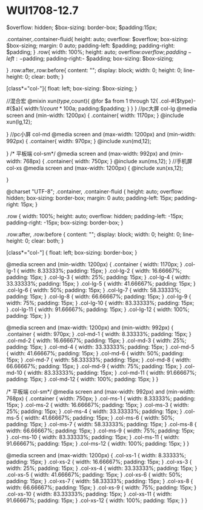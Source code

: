 # WUI1708-12.7
$overflow: hidden;
$box-sizing: border-box;
$padding:15px;


.container,.container-fluid{
  height: auto;
  overflow: $overflow;
  box-sizing: $box-sizing;
  margin: 0 auto;
  padding-left: $padding;
  padding-right: $padding;
}
.row{
  width: 100%;
  height: auto;
  overflow:$overflow ;
  padding-left: -$padding;
  padding-right:- $padding;
  box-sizing: $box-sizing;

}
.row:after,.row:before{
  content: "";
  display: block;
  width: 0;
  height: 0;
  line-height: 0;
  clear: both;
}

[class*="col-"]{
  float: left;
  box-sizing: $box-sizing;
}



//混合宏
@mixin xun($type,$count){
  @for $a from 1 through 12{
    .col-#{$type}-#{$a}{
      width:1/$count*100%*$a;
      padding:$padding;
    }
  }
}
//pc大屏 col-lg
@media screen and (min-width: 1200px) {
  .container{
    width: 1170px;
  }
  @include xun(lg,12);

}
//pc小屏 col-md
@media screen and (max-width: 1200px) and (min-width: 992px) {
  .container{
    width: 970px;
  }
  @include xun(md,12);

}
/* 平板端 col-sm*/
@media screen and (max-width: 992px) and (min-width: 768px) {
  .container{
    width: 750px;
  }
  @include xun(ms,12);
}
//手机屏 col-xs
@media screen and (max-width: 1200px) {
  @include xun(xs,12);

}





@charset "UTF-8";
.container, .container-fluid {
  height: auto;
  overflow: hidden;
  box-sizing: border-box;
  margin: 0 auto;
  padding-left: 15px;
  padding-right: 15px;
}

.row {
  width: 100%;
  height: auto;
  overflow: hidden;
  padding-left: -15px;
  padding-right: -15px;
  box-sizing: border-box;
}

.row:after, .row:before {
  content: "";
  display: block;
  width: 0;
  height: 0;
  line-height: 0;
  clear: both;
}

[class*="col-"] {
  float: left;
  box-sizing: border-box;
}

@media screen and (min-width: 1200px) {
  .container {
    width: 1170px;
  }
  .col-lg-1 {
    width: 8.33333%;
    padding: 15px;
  }
  .col-lg-2 {
    width: 16.66667%;
    padding: 15px;
  }
  .col-lg-3 {
    width: 25%;
    padding: 15px;
  }
  .col-lg-4 {
    width: 33.33333%;
    padding: 15px;
  }
  .col-lg-5 {
    width: 41.66667%;
    padding: 15px;
  }
  .col-lg-6 {
    width: 50%;
    padding: 15px;
  }
  .col-lg-7 {
    width: 58.33333%;
    padding: 15px;
  }
  .col-lg-8 {
    width: 66.66667%;
    padding: 15px;
  }
  .col-lg-9 {
    width: 75%;
    padding: 15px;
  }
  .col-lg-10 {
    width: 83.33333%;
    padding: 15px;
  }
  .col-lg-11 {
    width: 91.66667%;
    padding: 15px;
  }
  .col-lg-12 {
    width: 100%;
    padding: 15px;
  }
}

@media screen and (max-width: 1200px) and (min-width: 992px) {
  .container {
    width: 970px;
  }
  .col-md-1 {
    width: 8.33333%;
    padding: 15px;
  }
  .col-md-2 {
    width: 16.66667%;
    padding: 15px;
  }
  .col-md-3 {
    width: 25%;
    padding: 15px;
  }
  .col-md-4 {
    width: 33.33333%;
    padding: 15px;
  }
  .col-md-5 {
    width: 41.66667%;
    padding: 15px;
  }
  .col-md-6 {
    width: 50%;
    padding: 15px;
  }
  .col-md-7 {
    width: 58.33333%;
    padding: 15px;
  }
  .col-md-8 {
    width: 66.66667%;
    padding: 15px;
  }
  .col-md-9 {
    width: 75%;
    padding: 15px;
  }
  .col-md-10 {
    width: 83.33333%;
    padding: 15px;
  }
  .col-md-11 {
    width: 91.66667%;
    padding: 15px;
  }
  .col-md-12 {
    width: 100%;
    padding: 15px;
  }
}

/* 平板端 col-sm*/
@media screen and (max-width: 992px) and (min-width: 768px) {
  .container {
    width: 750px;
  }
  .col-ms-1 {
    width: 8.33333%;
    padding: 15px;
  }
  .col-ms-2 {
    width: 16.66667%;
    padding: 15px;
  }
  .col-ms-3 {
    width: 25%;
    padding: 15px;
  }
  .col-ms-4 {
    width: 33.33333%;
    padding: 15px;
  }
  .col-ms-5 {
    width: 41.66667%;
    padding: 15px;
  }
  .col-ms-6 {
    width: 50%;
    padding: 15px;
  }
  .col-ms-7 {
    width: 58.33333%;
    padding: 15px;
  }
  .col-ms-8 {
    width: 66.66667%;
    padding: 15px;
  }
  .col-ms-9 {
    width: 75%;
    padding: 15px;
  }
  .col-ms-10 {
    width: 83.33333%;
    padding: 15px;
  }
  .col-ms-11 {
    width: 91.66667%;
    padding: 15px;
  }
  .col-ms-12 {
    width: 100%;
    padding: 15px;
  }
}

@media screen and (max-width: 1200px) {
  .col-xs-1 {
    width: 8.33333%;
    padding: 15px;
  }
  .col-xs-2 {
    width: 16.66667%;
    padding: 15px;
  }
  .col-xs-3 {
    width: 25%;
    padding: 15px;
  }
  .col-xs-4 {
    width: 33.33333%;
    padding: 15px;
  }
  .col-xs-5 {
    width: 41.66667%;
    padding: 15px;
  }
  .col-xs-6 {
    width: 50%;
    padding: 15px;
  }
  .col-xs-7 {
    width: 58.33333%;
    padding: 15px;
  }
  .col-xs-8 {
    width: 66.66667%;
    padding: 15px;
  }
  .col-xs-9 {
    width: 75%;
    padding: 15px;
  }
  .col-xs-10 {
    width: 83.33333%;
    padding: 15px;
  }
  .col-xs-11 {
    width: 91.66667%;
    padding: 15px;
  }
  .col-xs-12 {
    width: 100%;
    padding: 15px;
  }
}
